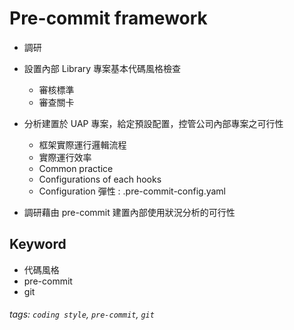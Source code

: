 # Pre-commit framework

- 調研
- 設置內部 Library 專案基本代碼風格檢查

  - 審核標準
  - 審查關卡

- 分析建置於 UAP 專案，給定預設配置，控管公司內部專案之可行性
  - 框架實際運行邏輯流程
  - 實際運行效率
  - Common practice
  - Configurations of each hooks
  - Configuration 彈性 : .pre-commit-config.yaml

- 調研藉由 pre-commit 建置內部使用狀況分析的可行性

## Keyword
- 代碼風格
- pre-commit
- git
  
###### tags: `coding style`, `pre-commit`, `git`